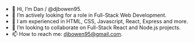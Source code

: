 - 👋 Hi, I’m Dan / @djbowen95.
- 👀 I’m actively looking for a role in Full-Stack Web Development.
- 🌱 I am experienced in HTML, CSS, Javascript, React, Express and more.
- 💞️ I’m looking to collaborate on Full-Stack React and Node.js projects.
- 📫 How to reach me: djbowen95@gmail.com.
